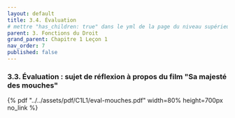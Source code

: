 ```yaml
---
layout: default
title: 3.4. Évaluation
# mettre "has_children: true" dans le yml de la page du niveau supérieur
parent: 3. Fonctions du Droit
grand_parent: Chapitre 1 Leçon 1
nav_order: 7
published: false
---
```

### 3.3. Évaluation : sujet de réflexion à propos du film "Sa majesté des mouches"

{% pdf "../../assets/pdf/C1L1/eval-mouches.pdf" width=80% height=700px no_link %}